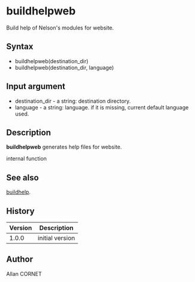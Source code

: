 

# buildhelpweb

Build help of Nelson's modules for website.

## Syntax

- buildhelpweb(destination_dir)
- buildhelpweb(destination_dir, language)

## Input argument

 - destination_dir - a string: destination directory.
 - language - a string: language. if it is missing, current default language used.

## Description


  <p><b>buildhelpweb</b> generates help files for website.</p>
  <p>internal function</p>


## See also

[buildhelp](buildhelp.md).
## History

|Version|Description|
|------|------|
|1.0.0|initial version|


## Author

Allan CORNET




